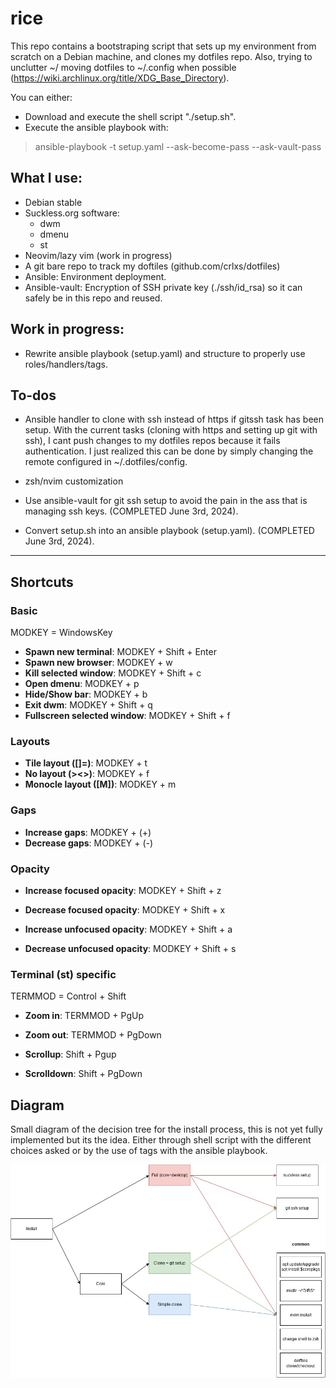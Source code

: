 # rice
This repo contains a bootstraping script that sets up my environment from scratch on a Debian machine, and clones my dotfiles repo.
Also, trying to unclutter ~/ moving dotfiles to ~/.config when possible (https://wiki.archlinux.org/title/XDG_Base_Directory).

You can either:
- Download and execute the shell script "./setup.sh".
- Execute the ansible playbook with: 
> ansible-playbook -t <TAGS> setup.yaml --ask-become-pass --ask-vault-pass

## What I use:
- Debian stable
- Suckless.org software:
  - dwm
  - dmenu
  - st
- Neovim/lazy vim (work in progress)
- A git bare repo to track my doftiles (github.com/crlxs/dotfiles)
- Ansible: Environment deployment.
- Ansible-vault: Encryption of SSH private key (./ssh/id_rsa) so it can safely be in this repo and reused.

## Work in progress:
- Rewrite ansible playbook (setup.yaml) and structure to properly use roles/handlers/tags.

## To-dos
- Ansible handler to clone with ssh instead of https if gitssh task has been setup. With the current tasks (cloning with https and setting up git with ssh), I cant push changes to my dotfiles repos because it fails authentication. I just realized this can be done by simply changing the remote configured in ~/.dotfiles/config.
- zsh/nvim customization

- Use ansible-vault for git ssh setup to avoid the pain in the ass that is managing ssh keys. (COMPLETED June 3rd, 2024).
- Convert setup.sh into an ansible playbook (setup.yaml). (COMPLETED June 3rd, 2024).

---

## Shortcuts

### Basic

MODKEY = WindowsKey

- **Spawn new terminal**: MODKEY + Shift + Enter
- **Spawn new browser**: MODKEY + w
- **Kill selected window**: MODKEY + Shift + c
- **Open dmenu**: MODKEY + p
- **Hide/Show bar**: MODKEY + b
- **Exit dwm**: MODKEY + Shift + q
- **Fullscreen selected window**: MODKEY + Shift + f

### Layouts

- **Tile layout ([]=)**: MODKEY + t
- **No layout (><>)**: MODKEY + f
- **Monocle layout ([M])**: MODKEY + m

### Gaps

- **Increase gaps**: MODKEY + (+)
- **Decrease gaps**: MODKEY + (-)

### Opacity

- **Increase focused opacity**: MODKEY + Shift + z
- **Decrease focused opacity**: MODKEY + Shift + x

- **Increase unfocused opacity**: MODKEY + Shift + a
- **Decrease unfocused opacity**: MODKEY + Shift + s

### Terminal (st) specific

TERMMOD = Control + Shift

- **Zoom in**: TERMMOD + PgUp
- **Zoom out**: TERMMOD + PgDown

- **Scrollup**: Shift + Pgup
- **Scrolldown**: Shift + PgDown

## Diagram

Small diagram of the decision tree for the install process, this is not yet fully implemented but its the idea. Either through shell script with the different choices asked or by the use of tags with the ansible playbook.

![Dotfiles diagram](dotfiles.jpg)
